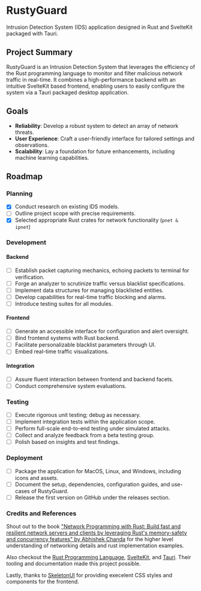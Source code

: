 # RustyGuard

Intrusion Detection System (IDS) application designed in Rust and SvelteKit packaged with Tauri.

## Project Summary

RustyGuard is an Intrusion Detection System that leverages the efficiency of the Rust programming language to monitor and filter malicious network traffic in real-time. It combines a high-performance backend with an intuitive SvelteKit based frontend, enabling users to easily configure the system via a Tauri packaged desktop application.

## Goals

- **Reliability**: Develop a robust system to detect an array of network threats.
- **User Experience**: Craft a user-friendly interface for tailored settings and observations.
- **Scalability**: Lay a foundation for future enhancements, including machine learning capabilities.

## Roadmap

### Planning

- [x] Conduct research on existing IDS models.
- [ ] Outline project scope with precise requirements.
- [x] Selected appropriate Rust crates for network functionality (`pnet & ipnet`)

### Development

#### Backend

- [ ] Establish packet capturing mechanics, echoing packets to terminal for verification.
- [ ] Forge an analyzer to scrutinize traffic versus blacklist specifications.
- [ ] Implement data structures for managing blacklisted entities.
- [ ] Develop capabilities for real-time traffic blocking and alarms.
- [ ] Introduce testing suites for all modules.

#### Frontend

- [ ] Generate an accessible interface for configuration and alert oversight.
- [ ] Bind frontend systems with Rust backend.
- [ ] Facilitate personalizable blacklist parameters through UI.
- [ ] Embed real-time traffic visualizations.

#### Integration

- [ ] Assure fluent interaction between frontend and backend facets.
- [ ] Conduct comprehensive system evaluations.

### Testing

- [ ] Execute rigorous unit testing; debug as necessary.
- [ ] Implement integration tests within the application scope.
- [ ] Perform full-scale end-to-end testing under simulated attacks.
- [ ] Collect and analyze feedback from a beta testing group.
- [ ] Polish based on insights and test findings.

### Deployment

- [ ] Package the application for MacOS, Linux, and Windows, including icons and assets.
- [ ] Document the setup, dependencies, configuration guides, and use-cases of RustyGuard.
- [ ] Release the first version on GitHub under the releases section.

### Credits and References

Shout out to the book ["Network Programming with Rust: Build fast and resilient network servers and clients by leveraging Rust's memory-safety and concurrency features" by Abhishek Chanda](https://www.packtpub.com/product/network-programming-with-rust/9781788624893) for the higher level understanding of networking details and rust implementation examples.

Also checkout the [Rust Programming Language](https://www.rust-lang.org/), [SvelteKit](https://kit.svelte.dev/), and [Tauri](https://tauri.studio/). Their tooling and documentation made this project possible.

Lastly, thanks to [SkeletonUI](https://www.skeleton.dev/) for providing execelent CSS styles and components for the frontend.
